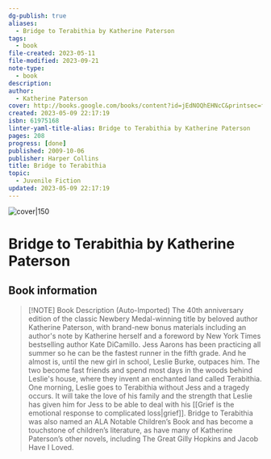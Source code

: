 ```yaml
---
dg-publish: true
aliases:
  - Bridge to Terabithia by Katherine Paterson
tags:
  - book
file-created: 2023-05-11
file-modified: 2023-09-21
note-type:
  - book
description: 
author:
  - Katherine Paterson
cover: http://books.google.com/books/content?id=jEdNOQhEHNcC&printsec=frontcover&img=1&zoom=1&edge=curl&source=gbs_api
created: 2023-05-09 22:17:19
isbn: 61975168
linter-yaml-title-alias: Bridge to Terabithia by Katherine Paterson
pages: 208
progress: [done]
published: 2009-10-06
publisher: Harper Collins
title: Bridge to Terabithia
topic:
  - Juvenile Fiction
updated: 2023-05-09 22:17:19
---
```


![cover|150](http://books.google.com/books/content?id=jEdNOQhEHNcC&printsec=frontcover&img=1&zoom=1&edge=curl&source=gbs_api)

# Bridge to Terabithia by Katherine Paterson

## Book information

> [!NOTE] Book Description (Auto-Imported)
> The 40th anniversary edition of the classic Newbery Medal-winning title by beloved author Katherine Paterson, with brand-new bonus materials including an author's note by Katherine herself and a foreword by New York Times bestselling author Kate DiCamillo. Jess Aarons has been practicing all summer so he can be the fastest runner in the fifth grade. And he almost is, until the new girl in school, Leslie Burke, outpaces him. The two become fast friends and spend most days in the woods behind Leslie's house, where they invent an enchanted land called Terabithia. One morning, Leslie goes to Terabithia without Jess and a tragedy occurs. It will take the love of his family and the strength that Leslie has given him for Jess to be able to deal with his [[Grief is the emotional response to complicated loss|grief]]. Bridge to Terabithia was also named an ALA Notable Children’s Book and has become a touchstone of children’s literature, as have many of Katherine Paterson’s other novels, including The Great Gilly Hopkins and Jacob Have I Loved.

